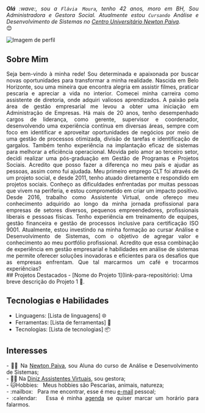 # </div>
<div align="justify">
<i><b>Olá</b> :wave:, sou a <code>Flávia Moura</code>, tenho 42 anos, moro em BH, Sou Administradora e Gestora Social. Atualmente estou <code>Cursando</code> Análise e Desenvolvimento de Sistemas no <a href="https://newtonpaiva.br/" target="_blank">Centro Universitário Newton Paiva</a></i>.
</div>
😊

![Imagem de perfil](link-para-imagem-de-perfil)

## Sobre Mim
<div align="justify">
Seja bem-vindo à minha rede!
Sou determinada e apaixonada por buscar novas oportunidades para transformar a minha realidade. Nascida em Belo Horizonte, sou uma mineira que encontra alegria em 
assistir filmes, praticar pescaria e apreciar a vida no interior.
Comecei minha carreira como assistente de diretoria, onde adquiri valiosos aprendizados. A paixão pela área de gestão empresarial me levou a obter uma iniciação em Administração de 
Empresas. Há mais de 20 anos, tenho desempenhado cargos de liderança, como gerente, supervisor e coordenador, desenvolvendo uma experiência contínua em diversas áreas, sempre com foco em
identificar e aproveitar oportunidades de negócios por meio de uma gestão de processos otimizada, divisão de tarefas e identificação de gargalos.
Também tenho experiência na implantação eficaz de sistemas para melhorar a eficiência operacional.
Movida pelo amor ao terceiro setor, decidi realizar uma pós-graduação em Gestão de Programas e Projetos Sociais. Acredito que posso fazer a diferença no meu país e ajudar as pessoas, 
assim como fui ajudada. Meu primeiro emprego CLT foi através de um projeto social, e desde 2011, tenho atuado diretamente e respondido em projetos sociais. Conheço as dificuldades 
enfrentadas por muitas pessoas que vivem na periferia, e estou comprometido em criar um impacto positivo.
Desde 2016, trabalho como Assistente Virtual, onde ofereço meu conhecimento adquirido ao longo da minha jornada profissional para empresas de setores diversos, pequenos empreendedores, 
profissionais liberais e pessoas físicas. Tenho experiência em treinamento de equipes, gestão financeira e gestão de processos inclusive para certificação ISO 9001.
Atualmente, estou investindo na minha formação ao cursar Análise e Desenvolvimento de Sistemas, com o objetivo de agregar valor e conhecimento ao meu portfólio profissional. 
Acredito que essa combinação de experiência em gestão empresarial e habilidades em análise de sistemas me permite oferecer soluções inovadoras e eficientes para os desafios que as empresas enfrentam. 
Que tal marcarmos um café e trocarmos experiências?
</div>
## Projetos Destacados
- [Nome do Projeto 1](link-para-repositório): Uma breve descrição do Projeto 1 🚀.

## Tecnologias e Habilidades
- Linguagens: [Lista de linguagens] 🌐
- Ferramentas: [Lista de ferramentas] 🔧
- Tecnologias: [Lista de tecnologias] 📦

## Interesses
<div align="justify">
<p>
- 👩‍🎓 Na <a href="https://newtonpaiva.br/" target="_blank">Newton Paiva</a>, sou Aluna do curso de Análise e Desenvolvimento de Sistemas;<br />
 - 👩‍💼 Na <a href="https://ffconsultoriaegestao.com.br/)/" target="_blank">Diniz Assistentes Virtuais</a>, sou gestora;<br />
- 🐱Hobbies: &nbsp; Meus hobbies são Pescarias, animais, natureza;<br />
- :mailbox: &nbsp; Para me encontrar, esse é meu <a href="mailto:flavialuciadinizmoura@gmail.com" target="_blank">e-mail</a> pessoal;<br />
- :calendar: &nbsp; Essa é minha <a href="https://calendly.com/flaviadinizmoura/30min" target="_blank">agenda</a> se quiser marcar um horário para falarmos.<br />
</p>
</div>
</div>





